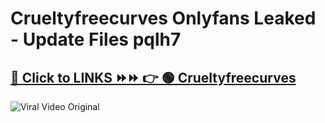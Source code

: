 
 # Crueltyfreecurves Onlyfans Leaked - Update Files pqlh7

## <h2><a href="https://clipsfans.com/Crueltyfreecurves&ref=git">🔗 Click to LINKS ⏩⏩ 👉 🟢 Crueltyfreecurves </a></h2>

<a href="https://clipsfans.com/Crueltyfreecurves&ref=git" rel="nofollow" data-target="animated-image.originalLink"><img src="https://i.ibb.co.com/xMMVF88/686577567.gif" alt="Viral Video Original" style="max-width: 100%; display: inline-block;" data-target="animated-image.originalImage"></a>

